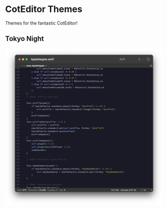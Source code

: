# CotEditor Themes
Themes for the fantastic CotEditor!

## Tokyo Night
![alt text](https://github.com/MrKai77/CotEditor-Themes/blob/main/Tokyo%20Night/Screenshot.png)
